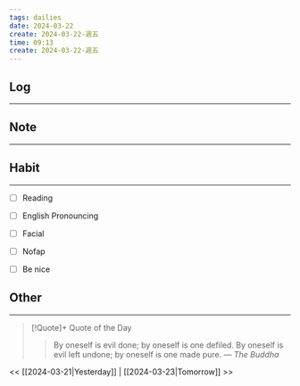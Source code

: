 ```yaml
---
tags: dailies  
date: 2024-03-22
create: 2024-03-22-週五
time: 09:13
create: 2024-03-22-週五
---
```


## Log
---


## Note
---


## Habit
---
- [ ] Reading
- [ ] English Pronouncing
- [ ] Facial
- [ ] Nofap
- [ ] Be nice


## Other
---

> [!Quote]+ Quote of the Day
> > By oneself is evil done; by oneself is one defiled. By oneself is evil left undone; by oneself is one made pure.
> — <cite>The Buddha</cite>

<< [[2024-03-21|Yesterday]] | [[2024-03-23|Tomorrow]] >>